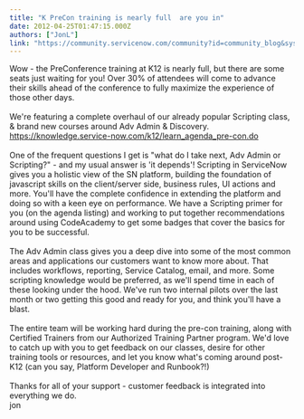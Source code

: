 ```yaml
---
title: "K PreCon training is nearly full  are you in"
date: 2012-04-25T01:47:15.000Z
authors: ["JonL"]
link: "https://community.servicenow.com/community?id=community_blog&sys_id=289d6a69dbd0dbc01dcaf3231f9619ee"
---
```

<p>Wow - the PreConference training at K12 is nearly full, but there are some seats just waiting for you! Over 30% of attendees will come to advance their skills ahead of the conference to fully maximize the experience of those other days. <br/><br/><span>We're featuring a complete overhaul of our already popular Scripting class, &amp; brand new courses around Adv Admin &amp; Discovery. </span><a title="k-external-small" class="jive-link-external-small" href="https://knowledge.service-now.com/k12/learn_agenda_pre-con.do" rel="nofollow" target="_blank">https://knowledge.service-now.com/k12/learn_agenda_pre-con.do</a><br/><br/>One of the frequent questions I get is "what do I take next, Adv Admin or Scripting?" - and my usual answer is 'it depends'! Scripting in ServiceNow gives you a holistic view of the SN platform, building the foundation of javascript skills on the client/server side, business rules, UI actions and more. You'll have the complete confidence in extending the platform and doing so with a keen eye on performance. We have a Scripting primer for you (on the agenda listing) and working to put together recommendations around using CodeAcademy to get some badges that cover the basics for you to be successful. <br/><br/>The Adv Admin class gives you a deep dive into some of the most common areas and applications our customers want to know more about. That includes workflows, reporting, Service Catalog, email, and more. Some scripting knowledge would be preferred, as we'll spend time in each of these looking under the hood. We've run two internal pilots over the last month or two getting this good and ready for you, and think you'll have a blast.<br/><br/>The entire team will be working hard during the pre-con training, along with Certified Trainers from our Authorized Training Partner program. We'd love to catch up with you to get feedback on our classes, desire for other training tools or resources, and let you know what's coming around post-K12 (can you say, Platform Developer and Runbook?!)<br/><br/>Thanks for all of your support - customer feedback is integrated into everything we do.<br/>jon</p>